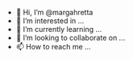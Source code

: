 - 👋 Hi, I’m @margahretta
- 👀 I’m interested in ...
- 🌱 I’m currently learning ...
- 💞️ I’m looking to collaborate on ...
- 📫 How to reach me ...

<!---still new tho
margahretta/margahretta is a ✨ special ✨ repository because its `README.md` (this file) appears on your GitHub profile.
You can click the Preview link to take a look at your changes.
--->

